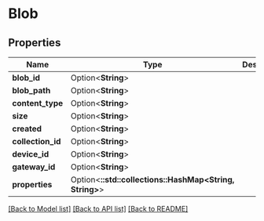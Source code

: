 # Blob

## Properties

Name | Type | Description | Notes
------------ | ------------- | ------------- | -------------
**blob_id** | Option<**String**> |  | [optional]
**blob_path** | Option<**String**> |  | [optional]
**content_type** | Option<**String**> |  | [optional]
**size** | Option<**String**> |  | [optional]
**created** | Option<**String**> |  | [optional]
**collection_id** | Option<**String**> |  | [optional]
**device_id** | Option<**String**> |  | [optional]
**gateway_id** | Option<**String**> |  | [optional]
**properties** | Option<**::std::collections::HashMap<String, String>**> |  | [optional]

[[Back to Model list]](../README.md#documentation-for-models) [[Back to API list]](../README.md#documentation-for-api-endpoints) [[Back to README]](../README.md)


